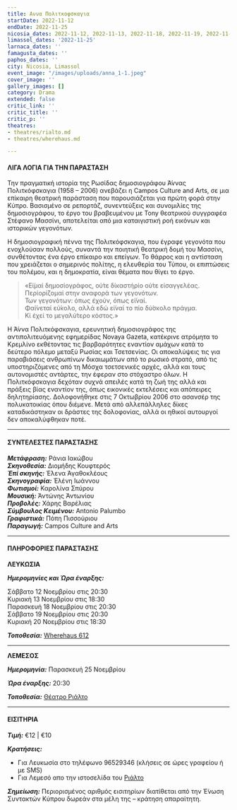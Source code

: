 ```yaml
---
title: Αννα Πολιτκοφσκαγια
startDate: 2022-11-12
endDate: 2022-11-25
nicosia_dates: 2022-11-12, 2022-11-13, 2022-11-18, 2022-11-19, 2022-11-20
limassol_dates: '2022-11-25'
larnaca_dates: ''
famagusta_dates: ''
paphos_dates: ''
city: Nicosia, Limassol
event_image: "/images/uploads/anna_1-1.jpeg"
cover_image: ''
gallery_images: []
category: Drama
extended: false
critic_link: ''
critic_title: ''
critic_p: ''
theatres:
- theatres/rialto.md
- theatres/wherehaus.md

---
```

#### ΛΙΓΑ ΛΟΓΙΑ ΓΙΑ ΤΗΝ ΠΑΡΑΣΤΑΣΗ

Την πραγματική ιστορία της Ρωσίδας δημοσιογράφου Ά́ννας Πολιτκόφσκαγια (1958 – 2006) ανεβάζει η Campos Culture and Arts, σε μια επίκαιρη θεατρική παράσταση που παρουσιάζεται για πρώτη φορά στην Κύπρο. Βασισμένο σε ρεπορτάζ, συνεντεύξεις και συνομιλίες της δημοσιογράφου, το έργο του βραβευμένου με Tony θεατρικού συγγραφέα Στέφανο Μασσίνι, αποτελείται από μια καταιγιστική ροή εικόνων και ιστορικών γεγονότων.

Η δημοσιογραφική πέννα της Πολιτκόφσκαγια, που έγραφε γεγονότα που ενοχλούσαν πολλούς, συναντά την ποιητική θεατρική δομή του Μασσίνι, συνθέτοντας ένα έργο επίκαιρο και επείγων. Το θάρρος και η αντίσταση που χρειάζεται ο σημερινός πολίτης, η ελευθερία του Τύπου, οι επιπτώσεις του πολέμου, και η δημοκρατία, είναι θέματα που θίγει το έργο. 

> «Εί́μαί δημοσίογράφος, ού́τε δίκαστήρίο ού́τε είσαγγελέας.  
> Περίορί́ζομαί στην αναφορά των γεγονότων.  
> Των γεγονότων: όπως έχούν, όπως εί́ναί.  
> Φαί́νεταί εύ́κολο, αλλά εδώ εί́ναί το πίο δύ́σκολο πράγμα.  
> Κί έχεί το μεγαλύ́τερο κόστος.»

Η Ά́ννα Πολιτκόφσκαγια, ερευνητική δημοσιογράφος της αντιπολιτευόμενης εφημερίδας Novaya Gazeta, κατέκρινε ατρόμητα το Κρεμλίνο εκθέτοντας τις βαρβαρότητες εναντίον αμάχων κατά το δεύτερο πόλεμο μεταξύ Ρωσίας και Τσετσενίας. Οι αποκαλύψεις τις για παραβιάσεις ανθρωπίνων δικαιωμάτων από το ρωσικό στρατό, από τις υποστηριζόμενες από τη Μόσχα τσετσενικές αρχές, αλλά και τους αυτονομιστές αντάρτες, την έφεραν στο στόχαστρο όλων. Η Πολιτκόφσκαγια δεχόταν συχνά απειλές κατά τη ζωή της αλλά και πράξεις βίας εναντίον της, όπως εικονικές εκτελέσεις και απόπειρες δηλητηρίασης. Δολοφονήθηκε στις 7 Οκτωβρίου 2006 στο ασανσέρ της πολυκατοικίας όπου διέμενε. Μετά από αλλεπάλληλες δίκες καταδικάστηκαν οι δράστες της δολοφονίας, αλλά οι ηθικοί αυτουργοί δεν αποκαλύφθηκαν ποτέ.

***

#### ΣΥΝΤΕΛΕΣΤΕΣ ΠΑΡΑΣΤΑΣΗΣ

**_Μετάφραση:_** Ράνια Ιακώβου  
**_Σκηνοθεσία:_** Διομήδης Κουφτερός  
**_Έπί σκηνής:_** Έ́λενα Άγαθοκλέους  
**_Σκηνογραφία:_** Έλένη Ιωάννου  
**_Φωτισμοί:_** Καρολίνα Σπύρου  
**_Μουσική:_** Άντώνης Άντωνίου  
**_Προβολές:_** Χάρης Βαρέλιας  
**_Σύμβουλος Κειμένου:_** Antonio Palumbo  
**_Γραφιστικά:_** Πόπη Πισσούριου  
**_Παραγωγή:_** Campos Culture and Arts

***

#### ΠΛΗΡΟΦΟΡΙΕΣ ΠΑΡΑΣΤΑΣΗΣ

**ΛΕΥΚΩΣΙΑ**

**_Ημερομηνίες και Ώρα έναρξης:_**

Σάββατο 12 Νοεμβρίου στις 20:30   
Κυριακή 13 Νοεμβρίου στις 18:30   
Παρασκευή 18 Νοεμβρίου στις 20:30   
Σάββατο 19 Νοεμβρίου στις 20:30   
Κυριακή 20 Νοεμβρίου στις 18:30

**_Τοποθεσία:_** [Wherehaus 612](?#map)

***

**ΛΕΜΕΣΟΣ**

**_Ημερομηνία:_** Παρασκευή 25 Νοεμβρίου

**_Ώρα έναρξης:_** 20:30

**_Τοποθεσία:_** [Θέατρο Ριάλτο](?#map)

***

#### ΕΙΣΙΤΗΡΙΑ

**_Τιμή:_** €12 | €10

**_Κρατήσεις:_** 

* Για Λευκωσία στο τηλέφωνο 96529346 (κλήσεις σε ώρες γραφείου ή με SMS)
* Για Λεμεσό απο την ιστοσελίδα του [Ριάλτο](https://rialto.interticket.com/program/anna-politkophskagia-ena-theatriko-upomnima-2672)

**_Σημείωση:_** Περιορισμένος αριθμός εισιτηρίων διατίθεται από την Έ́νωση Συντακτών Κύπρου δωρεάν στα μέλη της – κράτηση απαραίτητη.